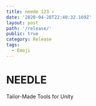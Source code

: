 ```yaml
---
title: neede 123 💀
date: '2020-04-28T22:40:32.169Z'
layout: post
path: '/release/'
public: true
category: Release
tags:
  - Emoji
---
```



# NEEDLE
Tailor-Made Tools for Unity